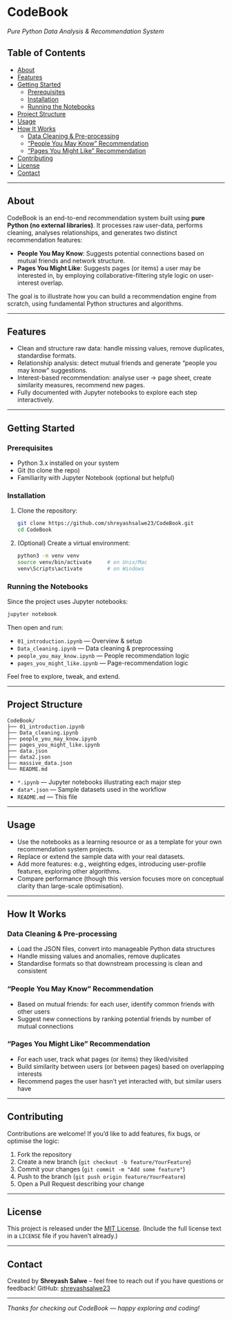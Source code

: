 # CodeBook  
*Pure Python Data Analysis & Recommendation System*

## Table of Contents  
- [About](#about)  
- [Features](#features)  
- [Getting Started](#getting-started)  
  - [Prerequisites](#prerequisites)  
  - [Installation](#installation)  
  - [Running the Notebooks](#running-the-notebooks)  
- [Project Structure](#project-structure)  
- [Usage](#usage)  
- [How It Works](#how-it-works)  
  - [Data Cleaning & Pre-processing](#data-cleaning--pre-processing)  
  - [“People You May Know” Recommendation](#people-you-may-know-recommendation)  
  - [“Pages You Might Like” Recommendation](#pages-you-might-like-recommendation)  
- [Contributing](#contributing)  
- [License](#license)  
- [Contact](#contact)

---

## About  
CodeBook is an end-to-end recommendation system built using **pure Python (no external libraries)**. It processes raw user-data, performs cleaning, analyses relationships, and generates two distinct recommendation features:

- **People You May Know**: Suggests potential connections based on mutual friends and network structure.  
- **Pages You Might Like**: Suggests pages (or items) a user may be interested in, by employing collaborative-filtering style logic on user-interest overlap.

The goal is to illustrate how you can build a recommendation engine from scratch, using fundamental Python structures and algorithms.

---

## Features  
- Clean and structure raw data: handle missing values, remove duplicates, standardise formats.  
- Relationship analysis: detect mutual friends and generate “people you may know” suggestions.  
- Interest-based recommendation: analyse user → page sheet, create similarity measures, recommend new pages.  
- Fully documented with Jupyter notebooks to explore each step interactively.

---

## Getting Started

### Prerequisites  
- Python 3.x installed on your system  
- Git (to clone the repo)  
- Familiarity with Jupyter Notebook (optional but helpful)

### Installation  
1. Clone the repository:  
   ```bash
   git clone https://github.com/shreyashsalwe23/CodeBook.git
   cd CodeBook

   ```

2. (Optional) Create a virtual environment:

   ```bash
   python3 -m venv venv
   source venv/bin/activate     # on Unix/Mac  
   venv\Scripts\activate        # on Windows  
   ```

### Running the Notebooks

Since the project uses Jupyter notebooks:

```bash
jupyter notebook
```

Then open and run:

* `01_introduction.ipynb` — Overview & setup
* `Data_cleaning.ipynb` — Data cleaning & preprocessing
* `people_you_may_know.ipynb` — People recommendation logic
* `pages_you_might_like.ipynb` — Page-recommendation logic

Feel free to explore, tweak, and extend.

---

## Project Structure

```
CodeBook/
├── 01_introduction.ipynb
├── Data_cleaning.ipynb
├── people_you_may_know.ipynb
├── pages_you_might_like.ipynb
├── data.json
├── data2.json
├── massive_data.json
└── README.md
```

* `*.ipynb` — Jupyter notebooks illustrating each major step
* `data*.json` — Sample datasets used in the workflow
* `README.md` — This file

---

## Usage

* Use the notebooks as a learning resource or as a template for your own recommendation system projects.
* Replace or extend the sample data with your real datasets.
* Add more features: e.g., weighting edges, introducing user-profile features, exploring other algorithms.
* Compare performance (though this version focuses more on conceptual clarity than large-scale optimisation).

---

## How It Works

### Data Cleaning & Pre-processing

* Load the JSON files, convert into manageable Python data structures
* Handle missing values and anomalies, remove duplicates
* Standardise formats so that downstream processing is clean and consistent

### “People You May Know” Recommendation

* Based on mutual friends: for each user, identify common friends with other users
* Suggest new connections by ranking potential friends by number of mutual connections

### “Pages You Might Like” Recommendation

* For each user, track what pages (or items) they liked/visited
* Build similarity between users (or between pages) based on overlapping interests
* Recommend pages the user hasn’t yet interacted with, but similar users have

---

## Contributing

Contributions are welcome! If you’d like to add features, fix bugs, or optimise the logic:

1. Fork the repository
2. Create a new branch (`git checkout -b feature/YourFeature`)
3. Commit your changes (`git commit -m "Add some feature"`)
4. Push to the branch (`git push origin feature/YourFeature`)
5. Open a Pull Request describing your change

---

## License

This project is released under the [MIT License](LICENSE).
(Include the full license text in a `LICENSE` file if you haven’t already.)

---

## Contact

Created by **Shreyash Salwe** – feel free to reach out if you have questions or feedback!
GitHub: [shreyashsalwe23](https://github.com/shreyashsalwe23)

---
*Thanks for checking out CodeBook — happy exploring and coding!*
```

